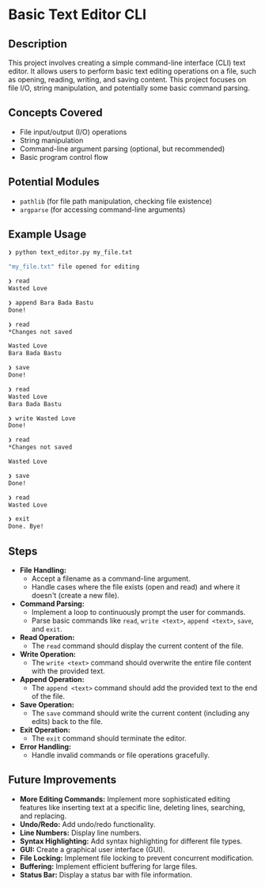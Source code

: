 # Basic Text Editor CLI

## Description

This project involves creating a simple command-line interface (CLI) text editor. It allows users to perform basic text editing operations on a file, such as opening, reading, writing, and saving content. This project focuses on file I/O, string manipulation, and potentially some basic command parsing.

## Concepts Covered

- File input/output (I/O) operations
- String manipulation
- Command-line argument parsing (optional, but recommended)
- Basic program control flow

## Potential Modules

- `pathlib` (for file path manipulation, checking file existence)
- `argparse` (for accessing command-line arguments)

## Example Usage

```bash
❯ python text_editor.py my_file.txt

"my_file.txt" file opened for editing

❯ read
Wasted Love

❯ append Bara Bada Bastu
Done!

❯ read
*Changes not saved

Wasted Love
Bara Bada Bastu

❯ save
Done!

❯ read
Wasted Love
Bara Bada Bastu

❯ write Wasted Love
Done!

❯ read
*Changes not saved

Wasted Love

❯ save
Done!

❯ read
Wasted Love

❯ exit
Done. Bye!
```

## Steps

- **File Handling:**
  - Accept a filename as a command-line argument.
  - Handle cases where the file exists (open and read) and where it doesn't (create a new file).
- **Command Parsing:**
  - Implement a loop to continuously prompt the user for commands.
  - Parse basic commands like `read`, `write <text>`, `append <text>`, `save`, and `exit`.
- **Read Operation:**
  - The `read` command should display the current content of the file.
- **Write Operation:**
  - The `write <text>` command should overwrite the entire file content with the provided text.
- **Append Operation:**
  - The `append <text>` command should add the provided text to the end of the file.
- **Save Operation:**
  - The `save` command should write the current content (including any edits) back to the file.
- **Exit Operation:**
  - The `exit` command should terminate the editor.
- **Error Handling:**
  - Handle invalid commands or file operations gracefully.

## Future Improvements

- **More Editing Commands:** Implement more sophisticated editing features like inserting text at a specific line, deleting lines, searching, and replacing.
- **Undo/Redo:** Add undo/redo functionality.
- **Line Numbers:** Display line numbers.
- **Syntax Highlighting:** Add syntax highlighting for different file types.
- **GUI:** Create a graphical user interface (GUI).
- **File Locking:** Implement file locking to prevent concurrent modification.
- **Buffering:** Implement efficient buffering for large files.
- **Status Bar:** Display a status bar with file information.
